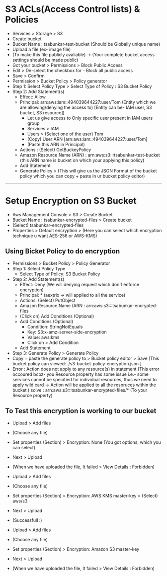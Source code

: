 # S3 ACLs(Access Control lists) & Policies

- Services > Storage > S3
- Create bucket
- Bucket Name : tsabunkar-test-bucket (Should be Globally unique name)
  <!-- - Advance Settings
    - Versioning : Select (Keeps all the version of the buckets)
    - Server Access logging: Select (Keeps the logging of this bucket)
    - Tags : Project_Name Phoenix -->
- Upload a file (ex- image file)
- (To make this file publicly avaliable) -> (Your complete bucket access settings should be made public)
- Got your bucket > Permissions > Block Public Access
- Edit > De-select the checkbox for - Block all public access
- Save > Confirm
- Permission > Bucket Policy > Policy generator
- Step 1: Select Policy Type > Select Type of Policy : S3 Bucket Policy
- Step 2: Add Statement(s)
  - Effect: Allow
  - Principal: arn:aws:iam::494039644227:user/Tom (Entity which we are allowing/denying the access to) [Entity can be- IAM user, S3 bucket, S3 resource])
    - Let us give access to Only specific user present in IAM users group
    - Services > IAM
    - Users > (Select one of the user) Tom
    - (Copy) User ARN [arn:aws:iam::494039644227:user/Tom]
    - (Paste this ARN in Principal)
  - Actions : (Select) GetBuckeyPolicy
  - Amazon Resource Name (ARN) : arn:aws:s3:::tsabunkar-test-bucket (this ARN name is bucket on which your applying this policy)
  - Add Statement
  - Generate Policy > (This will give us the JSON Format of the bucket policy which you can copy + paste in ur bucket policy editor)

---

# Setup Encryption on S3 Bucket

- Aws Management Console > S3 > Create Bucket
- Bucket Name : tsabunkar-encrypted-files > Create bucket
- (Select) tsabunkar-encrypted-files
- Properties > Default encryption > (Here you can select which encryption technique u want AES-256 or AWS-KMS)

## Using Bicket Policy to do encryption

- Permissions > Bucket Policy > Policy Generator
- Step 1: Select Policy Type
  - Select Type of Policy: S3 Bucket Policy
- Step 2: Add Statement(s)
  - Effect: Deny (We will denying request which don't enforce encryption)
  - Principal: \* (aextrix -> will applied to all the service)
  - Actions: (Select) PutObject
  - Amazon Resource Name (ARN : arn:aws:s3:::tsabunkar-encrypted-files
  - (Click on) Add Conditions (Optional)
  - Add Conditions (Optional)
    - Condition: StringNotEquals
    - Key: S3:x-amz-server-side-encryption
    - Value: aws:kms
    - Click on > Add Condition
  - Add Statement
- Step 3: Generate Policy > Generate Policy
- Copy + paste the generate policy to > Bucket policy editor > Save
  [This bucket policy can viewed: ./s3-bucket-policy-encryption.json ]
- Error : Action does not apply to any resource(s) in statement
  (This error occoured bcoz- you Resource property has some issue i.e.- some services cannot be specified for individual resources, thus we need to apply wild card -> Action will be applied to all the resoruces within the bucket )
  solve : arn:aws:s3:::tsabunkar-encrypted-files/\* (To your Resource property)

## To Test this encryption is working to our bucket

- Upload > Add files
- (Choose any file)
- Set properties (Section) > Encryption: None (You got options, which you can select)
- Next > Upload
- (When we have uploaded the file, It failed > View Details : Forbidden)

- Upload > Add files
- (Choose any file)
- Set properties (Section) > Encryption: AWS KMS master-key > (Select) aws/s3
- Next > Upload
- (Successfull :)

- Upload > Add files
- (Choose any file)
- Set properties (Section) > Encryption: Amazon S3 master-key
- Next > Upload
- (When we have uploaded the file, It failed > View Details : Forbidden)
